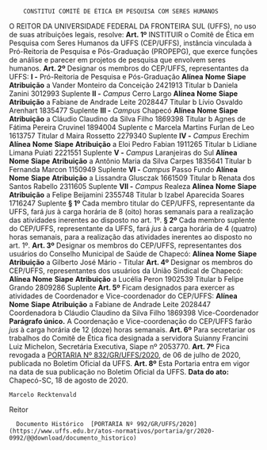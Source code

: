         CONSTITUI COMITÊ DE ÉTICA EM PESQUISA COM SERES HUMANOS  

 O REITOR DA UNIVERSIDADE FEDERAL DA FRONTEIRA SUL (UFFS), no uso de suas atribuições legais, resolve:   **Art. 1º**  INSTITUIR o Comitê de Ética em Pesquisa com Seres Humanos da UFFS (CEP/UFFS), instância vinculada à Pró-Reitoria de Pesquisa e Pós-Graduação (PROPEPG), que exerce funções de análise e parecer em projetos de pesquisa que envolvem seres humanos.   **Art. 2º**  Designar os membros do CEP/UFFS, representantes da UFFS: **I -**  Pró-Reitoria de Pesquisa e Pós-Graduação     **Alínea**   **Nome**   **Siape**   **Atribuição**     a   Vander Monteiro da Conceição   2421913   Titular     b   Daniela Zanini   3012993   Suplente     **II -**  *Campus*  Cerro Largo     **Alínea**   **Nome**   **Siape**   **Atribuição**     a   Fabiane de Andrade Leite   2028447   Titular     b   Lívio Osvaldo Arenhart   1835477   Suplente     **III -**  *Campus*  Chapecó     **Alínea**   **Nome**   **Siape**   **Atribuição**     a   Cláudio Claudino da Silva Filho   1869398   Titular     b   Agnes de Fátima Pereira Cruvinel   1894004   Suplente     c   Marcela Martins Furlan de Leo   1613757   Titular     d   Maira Rossetto   2279340   Suplente     **IV -**  *Campus*  Erechim     **Alínea**   **Nome**   **Siape**   **Atribuição**     a   Eloi Pedro Fabian   1911265   Titular     b   Lidiane Limana Puiati   2221551   Suplente     **V -**  *Campus*  Laranjeiras do Sul     **Alínea**   **Nome**   **Siape**   **Atribuição**     a   Antônio Maria da Silva Carpes   1835641   Titular     b   Fernanda Marcon   1150949   Suplente     **VI -**  *Campus*  Passo Fundo     **Alínea**   **Nome**   **Siape**   **Atribuição**     a   Lissandra Glusczak   1661509   Titular     b   Renata dos Santos Rabello   2311605   Suplente     **VII -**  *Campus*  Realeza     **Alínea**   **Nome**   **Siape**   **Atribuição**     a   Felipe Beijamini   2355748   Titular     b   Izabel Aparecida Soares   1716247   Suplente       **§ 1º**  Cada membro titular do CEP/UFFS, representante da UFFS, fará *jus*  à carga horária de 8 (oito) horas semanais para a realização das atividades inerentes ao disposto no art. 1º. **§ 2º**  Cada membro suplente do CEP/UFFS, representante da UFFS, fará *jus*  à carga horária de 4 (quatro) horas semanais, para a realização das atividades inerentes ao disposto no art. 1º.   **Art. 3º**  Designar os membros do CEP/UFFS, representantes dos usuários do Conselho Municipal de Saúde de Chapecó:     **Alínea**   **Nome**   **Siape**   **Atribuição**     a   Gilberto José Mário   -   Titular       **Art. 4º**  Designar os membros do CEP/UFFS, representantes dos usuários da União Sindical de Chapecó:     **Alínea**   **Nome**   **Siape**   **Atribuição**     a   Lucélia Peron   1902539   Titular     b   Felipe Grando   2809286   Suplente       **Art. 5º**  Ficam designados para exercer as atividades de Coordenador e Vice-coordenador do CEP/UFFS:     **Alínea**   **Nome**   **Siape**   **Atribuição**     a   Fabiane de Andrade Leite   2028447   Coordenadora     b   Cláudio Claudino da Silva Filho   1869398   Vice-Coordenador       **Parágrafo único.**  A Coordenação e Vice-coordenação do CEP/UFFS farão *jus*  à carga horária de 12 (doze) horas semanais.   **Art. 6º**  Para secretariar os trabalhos do Comitê de Ética fica designada a servidora Suianny Francini Luiz Michelon, Secretária Executiva, Siape nº 2053770.   **Art. 7º**  Fica revogada a [PORTARIA Nº 832/GR/UFFS/2020](https://www.uffs.edu.br/atos-normativos/portaria/gr/2020-0832), de 06 de julho de 2020, publicada no Boletim Oficial da UFFS.   **Art. 8º**  Esta Portaria entra em vigor na data de sua publicação no Boletim Oficial da UFFS.        **Data do ato:** Chapecó-SC, 18 de agosto de 2020.   
 

    Marcelo Recktenvald   
 Reitor 

      Documento Histórico  [PORTARIA Nº 992/GR/UFFS/2020](https://www.uffs.edu.br/atos-normativos/portaria/gr/2020-0992/@@download/documento_historico)     
      